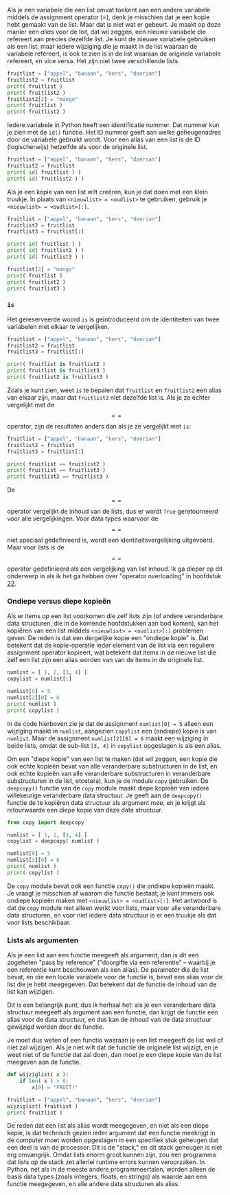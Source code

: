 Als je een variabele die een list omvat toekent aan een andere variabele
middels de assignment operator (=), denk je misschien dat je een kopie
hebt gemaakt van de list. Maar dat is niet wat er gebeurt. Je maakt op
deze manier een *alias* voor de list, dat wil zeggen, een nieuwe
variabele die refereert aan precies dezelfde list. Je kunt de nieuwe
variabele gebruiken als een list, maar iedere wijziging die je maakt in
de list waaraan de variabele refereert, is ook te zien is in de list
waaraan de originele variabele refereert, en vice versa. Het zijn niet
twee verschillende lists.

```python
fruitlist = ["appel", "banaan", "kers", "doerian"]
fruitlist2 = fruitlist
print( fruitlist )
print( fruitlist2 )
fruitlist2[2] = "mango"
print( fruitlist )
print( fruitlist2 )
```

Iedere variabele in Python heeft een identificatie nummer. Dat nummer
kun je zien met de `id()` functie. Het ID nummer geeft aan welke
geheugenadres door de variabele gebruikt wordt. Voor een alias van een
list is de ID (logischerwijs) hetzelfde als voor de originele list.

```python
fruitlist = ["appel", "banaan", "kers", "doerian"]
fruitlist2 = fruitlist
print( id( fruitlist ) )
print( id( fruitlist2 ) )
```

Als je een kopie van een list wilt creëren, kun je dat doen met een
klein truukje. In plaats van `<nieuwlist> = <oudlist>` te gebruiken,
gebruik je `<nieuwlist> = <oudlist>[:]`.

```python
fruitlist = ["appel", "banaan", "kers", "doerian"]
fruitlist2 = fruitlist
fruitlist3 = fruitlist[:]

print( id( fruitlist ) )
print( id( fruitlist2 ) )
print( id( fruitlist3 ) )

fruitlist[2] = "mango"
print( fruitlist )
print( fruitlist2 )
print( fruitlist3 )
```

### `is`

Het gereserveerde woord `is` is geïntroduceerd om de identiteiten van
twee variabelen met elkaar te vergelijken.

```python
fruitlist = ["appel", "banaan", "kers", "doerian"]
fruitlist2 = fruitlist
fruitlist3 = fruitlist[:]

print( fruitlist is fruitlist2 )
print( fruitlist is fruitlist3 )
print( fruitlist2 is fruitlist3 )
```

Zoals je kunt zien, weet `is` te bepalen dat `fruitlist` en `fruitlist2`
een alias van elkaar zijn, maar dat `fruitlist3` niet dezelfde list is.
Als je ze echter vergelijkt met de $$==$$ operator, zijn de resultaten
anders dan als je ze vergelijkt met `is`:

```python
fruitlist = ["appel", "banaan", "kers", "doerian"]
fruitlist2 = fruitlist
fruitlist3 = fruitlist[:]

print( fruitlist == fruitlist2 )
print( fruitlist == fruitlist3 )
print( fruitlist2 == fruitlist3 )
```

De $$==$$ operator vergelijkt de inhoud van de lists, dus er wordt `True`
geretourneerd voor alle vergelijkingen. Voor data types waarvoor de $$==$$
niet speciaal gedefinieerd is, wordt een identiteitsvergelijking
uitgevoerd. Maar voor lists is de $$==$$ operator gedefinieerd als een
vergelijking van list inhoud. Ik ga dieper op dit onderwerp in als ik
het ga hebben over "operator overloading" in hoofdstuk
<a href="#ch:operatoroverloading" data-reference-type="ref" data-reference="ch:operatoroverloading">22</a>.

### Ondiepe versus diepe kopieën

Als er items op een list voorkomen die zelf lists zijn (of andere
veranderbare data structuren, die in de komende hoofdstukken aan bod
komen), kan het kopiëren van een list middels
`<nieuwlist> = <oudlist>[:]` problemen geven. De reden is dat een
dergelijke kopie een "ondiepe kopie" is. Dat betekent dat de
kopie-operatie ieder element van de list via een reguliere assignment
operator kopieert, wat betekent dat items in de nieuwe list die zelf een
list zijn een alias worden van van de items in de originele list.

```python
numlist = [ 1, 2, [3, 4] ]
copylist = numlist[:]

numlist[0] = 5
numlist[2][0] = 6
print( numlist )
print( copylist )
```

In de code hierboven zie je dat de assignment `numlist[0] = 5` alleen
een wijziging maakt in `numlist`, aangezien `copylist` een (ondiepe)
kopie is van `numlist`. Maar de assignment `numlist[2][0] = 6` maakt een
wijziging in beide lists, omdat de sub-list `[3, 4]` in `copylist`
opgeslagen is als een alias.

Om een "diepe kopie" van een list te maken (dat wil zeggen, een kopie
die ook echte kopieën bevat van alle veranderbare substructuren in de
list, en ook echte kopieën van alle veranderbare substructuren in
veranderbare substructuren in de list, etcetera), kun je de module
`copy` gebruiken. De `deepcopy()` functie van de `copy` module maakt
diepe kopieën van iedere willekeurige veranderbare data structuur. Je
geeft aan de `deepcopy()` functie de te kopiëren data structuur als
argument mee, en je krijgt als retourwaarde een diepe kopie van deze
data structuur.

```python
from copy import deepcopy

numlist = [ 1, 2, [3, 4] ]
copylist = deepcopy( numlist )

numlist[0] = 5
numlist[2][0] = 6
print( numlist )
print( copylist )
```

De `copy` module bevat ook een functie `copy()` die ondiepe kopieën
maakt. Je vraagt je misschien af waarom die functie bestaat; je kunt
immers ook ondiepe kopieën maken met `<nieuwlist> = <oudlist>[:]`. Het
antwoord is dat de `copy` module niet alleen werkt voor lists, maar voor
alle veranderbare data structuren, en voor niet iedere data structuur is
er een truukje als dat voor lists beschikbaar.

### Lists als argumenten

Als je een list aan een functie meegeeft als argument, dan is dit een
zogeheten "pass by reference" ("doorgifte via een referentie" – waarbij
je een referentie kunt beschouwen als een alias). De parameter die de
list bevat, en die een locale variabele voor de functie is, bevat een
alias voor de list die je hebt meegegeven. Dat betekent dat de functie
de inhoud van de list kan wijzigen.

Dit is een belangrijk punt, dus ik herhaal het: als je een veranderbare
data structuur meegeeft als argument aan een functie, dan krijgt de
functie een alias voor de data structuur, en dus kan de inhoud van de
data structuur gewijzigd worden door de functie.

Je moet dus weten of een functie waaraan je een list meegeeft de list
wel of niet zal wijzigen. Als je niet wilt dat de functie de originele
list wijzigt, en je weet niet of de functie dat zal doen, dan moet je
een diepe kopie van de list meegeven aan de functie.

```python
def wijziglist( x ):
    if len( x ) > 0:
        x[0] = "FRUIT!"

fruitlist = ["appel", "banaan", "kers", "doerian"]
wijziglist( fruitlist )
print( fruitlist )
```

De reden dat een list als alias wordt meegegeven, en niet als een diepe
kopie, is dat technisch gezien ieder argument dat een functie meekrijgt
in de computer moet worden opgeslagen in een specifiek stuk geheugen dat
een deel is van de processor. Dit is de "stack," en dit stack geheugen
is niet erg omvangrijk. Omdat lists enorm groot kunnen zijn, zou een
programma dat lists op de stack zet allerlei runtime errors kunnen
veroorzaken. In Python, net als in de meeste andere programmeertalen,
worden alleen de basis data types (zoals integers, floats, en strings)
als waarde aan een functie meegegeven, en alle andere data structuren
als alias.
